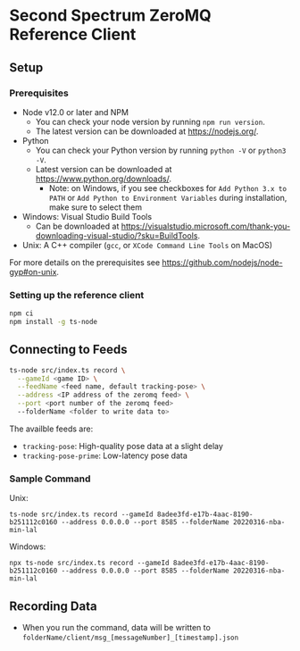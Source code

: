 # Second Spectrum ZeroMQ Reference Client

## Setup

### Prerequisites

* Node v12.0 or later and NPM
  * You can check your node version by running `npm run version`.
  * The latest version can be downloaded at https://nodejs.org/.
* Python
  * You can check your Python version by running `python -V` or `python3 -V`.
  * Latest version can be downloaded at https://www.python.org/downloads/.
    * Note: on Windows, if you see checkboxes for `Add Python 3.x to PATH` or `Add Python to Environment Variables` during installation, make sure to select them
* Windows: Visual Studio Build Tools
  * Can be downloaded at https://visualstudio.microsoft.com/thank-you-downloading-visual-studio/?sku=BuildTools.
* Unix: A C++ compiler (`gcc`, or `XCode Command Line Tools` on MacOS)

For more details on the prerequisites see https://github.com/nodejs/node-gyp#on-unix.

### Setting up the reference client

```bash
npm ci
npm install -g ts-node
```

## Connecting to Feeds

```bash
ts-node src/index.ts record \
  --gameId <game ID> \
  --feedName <feed name, default tracking-pose> \
  --address <IP address of the zeromq feed> \
  --port <port number of the zeromq feed>
  --folderName <folder to write data to>
```

The availble feeds are:
* `tracking-pose`: High-quality pose data at a slight delay
* `tracking-pose-prime`: Low-latency pose data

### Sample Command

Unix:
```
ts-node src/index.ts record --gameId 8adee3fd-e17b-4aac-8190-b251112c0160 --address 0.0.0.0 --port 8585 --folderName 20220316-nba-min-lal
```

Windows:
```
npx ts-node src/index.ts record --gameId 8adee3fd-e17b-4aac-8190-b251112c0160 --address 0.0.0.0 --port 8585 --folderName 20220316-nba-min-lal
```

## Recording Data
* When you run the command, data will be written to `folderName/client/msg_[messageNumber]_[timestamp].json`